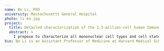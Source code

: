```yaml
---
name: Bo Li, PhD
university: Massachusetts General Hospital
photo: li-bo.jpg
project:
  title: Detailed characterization of the 1.5-million-cell human Immune Cell Atlas single-cell RNA-seq data provides a valuable healthy reference for COVID-19 research
  abstract: >
    I propose to characterize all mononuclear cell types and cell states in hematopoiesis by analyzing the 1.5-million-cell human Immune Cell Atlas (bone marrow, peripheral blood and cord blood) single-cell RNA-seq (scRNA-seq) dataset we have generated using Cumulus and the Terra platform. To demonstrate the value of our dataset for COVID-19 research, I further propose to identify rare cell populations from a public peripheral blood scRNA-seq dataset of COVID-19 patients (28,094 cells) by utilizing our Immune Cell Atlas as a healthy reference. In addition, collaborating with the Terra team, I will create a featured Terra workspace reproducing the proposed analysis and develop a workshop for BioData Catalyst users based on the featured workspace, demonstrating the best practices for large-scale scRNA-seq analysis using the BioData Catalyst ecosystem.
bio: Bo Li is an Assistant Professor of Medicine at Harvard Medical School and Director of Bioinformatics and Computational Biology at the Center for Immunology Inflammatory Diseases at Massachusetts General Hospital. His research focuses on large-scale single-cell genomics data analysis. He received his PhD in Computer Science from the University of Wisconsin-Madison and completed two postdoctoral trainings with Dr. Lior Pachter at the University of California, Berkeley and Dr. Aviv Regev at the Broad Institute. He is best known for developing RSEM, an impactful RNA-seq transcript quantification software. RSEM is cited 8,713 times (Google Scholar) and adopted by several big consortia such as TCGA, ENCODE, GTEx and TOPMed.
---
```

